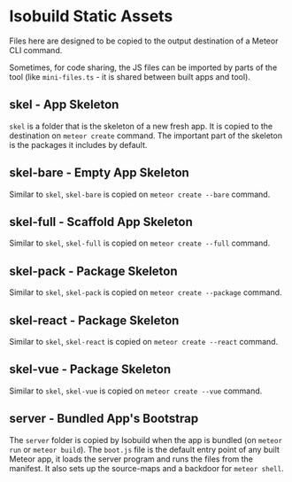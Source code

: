 # Isobuild Static Assets

Files here are designed to be copied to the output destination of a Meteor CLI
command.

Sometimes, for code sharing, the JS files can be imported by parts of the tool
(like `mini-files.ts` - it is shared between built apps and tool).

## skel - App Skeleton

`skel` is a folder that is the skeleton of a new fresh app. It is copied to the
destination on `meteor create` command. The important part of the skeleton is
the packages it includes by default.

## skel-bare - Empty App Skeleton

Similar to `skel`, `skel-bare` is copied on `meteor create --bare` command.

## skel-full - Scaffold App Skeleton

Similar to `skel`, `skel-full` is copied on `meteor create --full` command.

## skel-pack - Package Skeleton

Similar to `skel`, `skel-pack` is copied on `meteor create --package` command.

## skel-react - Package Skeleton

Similar to `skel`, `skel-react` is copied on `meteor create --react` command.

## skel-vue - Package Skeleton

Similar to `skel`, `skel-vue` is copied on `meteor create --vue` command.

## server - Bundled App's Bootstrap

The `server` folder is copied by Isobuild when the app is bundled (on
`meteor run` or `meteor build`). The `boot.js` file is the default entry point
of any built Meteor app, it loads the server program and runs the files from the
manifest. It also sets up the source-maps and a backdoor for `meteor shell`.
